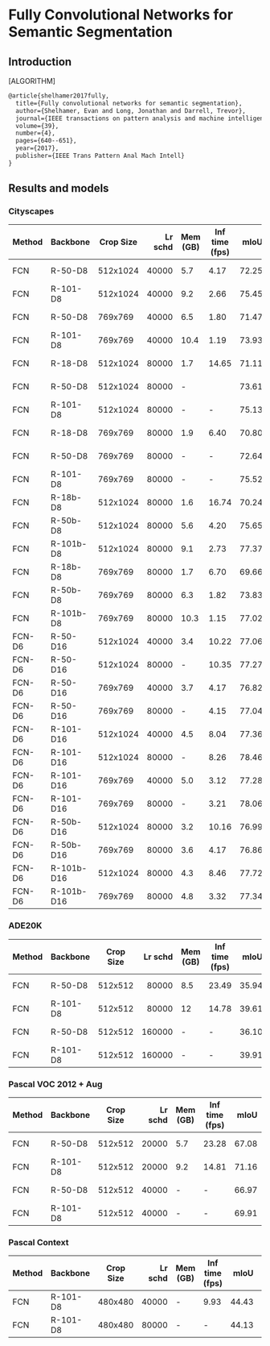 # Fully Convolutional Networks for Semantic Segmentation

## Introduction

[ALGORITHM]

```latex
@article{shelhamer2017fully,
  title={Fully convolutional networks for semantic segmentation},
  author={Shelhamer, Evan and Long, Jonathan and Darrell, Trevor},
  journal={IEEE transactions on pattern analysis and machine intelligence},
  volume={39},
  number={4},
  pages={640--651},
  year={2017},
  publisher={IEEE Trans Pattern Anal Mach Intell}
}
```

## Results and models

### Cityscapes

| Method | Backbone   | Crop Size | Lr schd | Mem (GB) | Inf time (fps) |  mIoU | mIoU(ms+flip) | config                                                                                                                     | download                                                                                                                                                                                                                                                                                                                                       |
| ------ | ---------- | --------- | ------: | -------- | -------------- | ----: | ------------: | -------------------------------------------------------------------------------------------------------------------------- | ---------------------------------------------------------------------------------------------------------------------------------------------------------------------------------------------------------------------------------------------------------------------------------------------------------------------------------------------- |
| FCN    | R-50-D8    | 512x1024  |   40000 | 5.7      | 4.17           | 72.25 |         73.36 | [config](https://github.com/open-mmlab/mmsegmentation/blob/master/configs/fcn/fcn_r50-d8_512x1024_40k_cityscapes.py)       | [model](https://download.openmmlab.com/mmsegmentation/v0.5/fcn/fcn_r50-d8_512x1024_40k_cityscapes/fcn_r50-d8_512x1024_40k_cityscapes_20200604_192608-efe53f0d.pth) &#124; [log](https://download.openmmlab.com/mmsegmentation/v0.5/fcn/fcn_r50-d8_512x1024_40k_cityscapes/fcn_r50-d8_512x1024_40k_cityscapes_20200604_192608.log.json)         |
| FCN    | R-101-D8   | 512x1024  |   40000 | 9.2      | 2.66           | 75.45 |         76.58 | [config](https://github.com/open-mmlab/mmsegmentation/blob/master/configs/fcn/fcn_r101-d8_512x1024_40k_cityscapes.py)      | [model](https://download.openmmlab.com/mmsegmentation/v0.5/fcn/fcn_r101-d8_512x1024_40k_cityscapes/fcn_r101-d8_512x1024_40k_cityscapes_20200604_181852-a883d3a1.pth) &#124; [log](https://download.openmmlab.com/mmsegmentation/v0.5/fcn/fcn_r101-d8_512x1024_40k_cityscapes/fcn_r101-d8_512x1024_40k_cityscapes_20200604_181852.log.json)     |
| FCN    | R-50-D8    | 769x769   |   40000 | 6.5      | 1.80           | 71.47 |         72.54 | [config](https://github.com/open-mmlab/mmsegmentation/blob/master/configs/fcn/fcn_r50-d8_769x769_40k_cityscapes.py)        | [model](https://download.openmmlab.com/mmsegmentation/v0.5/fcn/fcn_r50-d8_769x769_40k_cityscapes/fcn_r50-d8_769x769_40k_cityscapes_20200606_113104-977b5d02.pth) &#124; [log](https://download.openmmlab.com/mmsegmentation/v0.5/fcn/fcn_r50-d8_769x769_40k_cityscapes/fcn_r50-d8_769x769_40k_cityscapes_20200606_113104.log.json)             |
| FCN    | R-101-D8   | 769x769   |   40000 | 10.4     | 1.19           | 73.93 |         75.14 | [config](https://github.com/open-mmlab/mmsegmentation/blob/master/configs/fcn/fcn_r101-d8_769x769_40k_cityscapes.py)       | [model](https://download.openmmlab.com/mmsegmentation/v0.5/fcn/fcn_r101-d8_769x769_40k_cityscapes/fcn_r101-d8_769x769_40k_cityscapes_20200606_113208-7d4ab69c.pth) &#124; [log](https://download.openmmlab.com/mmsegmentation/v0.5/fcn/fcn_r101-d8_769x769_40k_cityscapes/fcn_r101-d8_769x769_40k_cityscapes_20200606_113208.log.json)         |
| FCN    | R-18-D8    | 512x1024  |   80000 | 1.7      | 14.65          | 71.11 |         72.91 | [config](https://github.com/open-mmlab/mmsegmentation/blob/master/configs/fcn/fcn_r18-d8_512x1024_80k_cityscapes.py)       | [model](https://download.openmmlab.com/mmsegmentation/v0.5/fcn/fcn_r18-d8_512x1024_80k_cityscapes/fcn_r18-d8_512x1024_80k_cityscapes_20201225_021327-6c50f8b4.pth) &#124; [log](https://download.openmmlab.com/mmsegmentation/v0.5/fcn/fcn_r18-d8_512x1024_80k_cityscapes/fcn_r18-d8_512x1024_80k_cityscapes-20201225_021327.log.json)         |
| FCN    | R-50-D8    | 512x1024  |   80000 | -        |                | 73.61 |         74.24 | [config](https://github.com/open-mmlab/mmsegmentation/blob/master/configs/fcn/fcn_r50-d8_512x1024_80k_cityscapes.py)       | [model](https://download.openmmlab.com/mmsegmentation/v0.5/fcn/fcn_r50-d8_512x1024_80k_cityscapes/fcn_r50-d8_512x1024_80k_cityscapes_20200606_113019-03aa804d.pth) &#124; [log](https://download.openmmlab.com/mmsegmentation/v0.5/fcn/fcn_r50-d8_512x1024_80k_cityscapes/fcn_r50-d8_512x1024_80k_cityscapes_20200606_113019.log.json)         |
| FCN    | R-101-D8   | 512x1024  |   80000 | -        | -              | 75.13 |         75.94 | [config](https://github.com/open-mmlab/mmsegmentation/blob/master/configs/fcn/fcn_r101-d8_512x1024_80k_cityscapes.py)      | [model](https://download.openmmlab.com/mmsegmentation/v0.5/fcn/fcn_r101-d8_512x1024_80k_cityscapes/fcn_r101-d8_512x1024_80k_cityscapes_20200606_113038-3fb937eb.pth) &#124; [log](https://download.openmmlab.com/mmsegmentation/v0.5/fcn/fcn_r101-d8_512x1024_80k_cityscapes/fcn_r101-d8_512x1024_80k_cityscapes_20200606_113038.log.json)     |
| FCN    | R-18-D8    | 769x769   |   80000 | 1.9      | 6.40           | 70.80 |         73.16 | [config](https://github.com/open-mmlab/mmsegmentation/blob/master/configs/fcn/fcn_r18-d8_769x769_80k_cityscapes.py)        | [model](https://download.openmmlab.com/mmsegmentation/v0.5/fcn/fcn_r18-d8_769x769_80k_cityscapes/fcn_r18-d8_769x769_80k_cityscapes_20201225_021451-9739d1b8.pth) &#124; [log](https://download.openmmlab.com/mmsegmentation/v0.5/fcn/fcn_r18-d8_769x769_80k_cityscapes/fcn_r18-d8_769x769_80k_cityscapes-20201225_021451.log.json)             |
| FCN    | R-50-D8    | 769x769   |   80000 | -        | -              | 72.64 |         73.32 | [config](https://github.com/open-mmlab/mmsegmentation/blob/master/configs/fcn/fcn_r50-d8_769x769_80k_cityscapes.py)        | [model](https://download.openmmlab.com/mmsegmentation/v0.5/fcn/fcn_r50-d8_769x769_80k_cityscapes/fcn_r50-d8_769x769_80k_cityscapes_20200606_195749-f5caeabc.pth) &#124; [log](https://download.openmmlab.com/mmsegmentation/v0.5/fcn/fcn_r50-d8_769x769_80k_cityscapes/fcn_r50-d8_769x769_80k_cityscapes_20200606_195749.log.json)             |
| FCN    | R-101-D8   | 769x769   |   80000 | -        | -              | 75.52 |         76.61 | [config](https://github.com/open-mmlab/mmsegmentation/blob/master/configs/fcn/fcn_r101-d8_769x769_80k_cityscapes.py)       | [model](https://download.openmmlab.com/mmsegmentation/v0.5/fcn/fcn_r101-d8_769x769_80k_cityscapes/fcn_r101-d8_769x769_80k_cityscapes_20200606_214354-45cbac68.pth) &#124; [log](https://download.openmmlab.com/mmsegmentation/v0.5/fcn/fcn_r101-d8_769x769_80k_cityscapes/fcn_r101-d8_769x769_80k_cityscapes_20200606_214354.log.json)         |
| FCN    | R-18b-D8   | 512x1024  |   80000 | 1.6      | 16.74          | 70.24 |         72.77 | [config](https://github.com/open-mmlab/mmsegmentation/blob/master/configs/fcn/fcn_r18b-d8_512x1024_80k_cityscapes.py)      | [model](https://download.openmmlab.com/mmsegmentation/v0.5/fcn/fcn_r18b-d8_512x1024_80k_cityscapes/fcn_r18b-d8_512x1024_80k_cityscapes_20201225_230143-92c0f445.pth) &#124; [log](https://download.openmmlab.com/mmsegmentation/v0.5/fcn/fcn_r18b-d8_512x1024_80k_cityscapes/fcn_r18b-d8_512x1024_80k_cityscapes-20201225_230143.log.json)     |
| FCN    | R-50b-D8   | 512x1024  |   80000 | 5.6      | 4.20           | 75.65 |         77.59 | [config](https://github.com/open-mmlab/mmsegmentation/blob/master/configs/fcn/fcn_r50b-d8_512x1024_80k_cityscapes.py)      | [model](https://download.openmmlab.com/mmsegmentation/v0.5/fcn/fcn_r50b-d8_512x1024_80k_cityscapes/fcn_r50b-d8_512x1024_80k_cityscapes_20201225_094221-82957416.pth) &#124; [log](https://download.openmmlab.com/mmsegmentation/v0.5/fcn/fcn_r50b-d8_512x1024_80k_cityscapes/fcn_r50b-d8_512x1024_80k_cityscapes-20201225_094221.log.json)     |
| FCN    | R-101b-D8  | 512x1024  |   80000 | 9.1      | 2.73           | 77.37 |         78.77 | [config](https://github.com/open-mmlab/mmsegmentation/blob/master/configs/fcn/fcn_r101b-d8_512x1024_80k_cityscapes.py)     | [model](https://download.openmmlab.com/mmsegmentation/v0.5/fcn/fcn_r101b-d8_512x1024_80k_cityscapes/fcn_r101b-d8_512x1024_80k_cityscapes_20201226_160213-4543858f.pth) &#124; [log](https://download.openmmlab.com/mmsegmentation/v0.5/fcn/fcn_r101b-d8_512x1024_80k_cityscapes/fcn_r101b-d8_512x1024_80k_cityscapes-20201226_160213.log.json) |
| FCN    | R-18b-D8   | 769x769   |   80000 | 1.7      | 6.70           | 69.66 |         72.07 | [config](https://github.com/open-mmlab/mmsegmentation/blob/master/configs/fcn/fcn_r18b-d8_769x769_80k_cityscapes.py)       | [model](https://download.openmmlab.com/mmsegmentation/v0.5/fcn/fcn_r18b-d8_769x769_80k_cityscapes/fcn_r18b-d8_769x769_80k_cityscapes_20201226_004430-32d504e5.pth) &#124; [log](https://download.openmmlab.com/mmsegmentation/v0.5/fcn/fcn_r18b-d8_769x769_80k_cityscapes/fcn_r18b-d8_769x769_80k_cityscapes-20201226_004430.log.json)         |
| FCN    | R-50b-D8   | 769x769   |   80000 | 6.3      | 1.82           | 73.83 |         76.60 | [config](https://github.com/open-mmlab/mmsegmentation/blob/master/configs/fcn/fcn_r50b-d8_769x769_80k_cityscapes.py)       | [model](https://download.openmmlab.com/mmsegmentation/v0.5/fcn/fcn_r50b-d8_769x769_80k_cityscapes/fcn_r50b-d8_769x769_80k_cityscapes_20201225_094223-94552d38.pth) &#124; [log](https://download.openmmlab.com/mmsegmentation/v0.5/fcn/fcn_r50b-d8_769x769_80k_cityscapes/fcn_r50b-d8_769x769_80k_cityscapes-20201225_094223.log.json)         |
| FCN    | R-101b-D8  | 769x769   |   80000 | 10.3     | 1.15           | 77.02 |         78.67 | [config](https://github.com/open-mmlab/mmsegmentation/blob/master/configs/fcn/fcn_r101b-d8_769x769_80k_cityscapes.py)      | [model](https://download.openmmlab.com/mmsegmentation/v0.5/fcn/fcn_r101b-d8_769x769_80k_cityscapes/fcn_r101b-d8_769x769_80k_cityscapes_20201226_170012-82be37e2.pth) &#124; [log](https://download.openmmlab.com/mmsegmentation/v0.5/fcn/fcn_r101b-d8_769x769_80k_cityscapes/fcn_r101b-d8_769x769_80k_cityscapes-20201226_170012.log.json)     |
| FCN-D6 | R-50-D16   | 512x1024  |   40000 | 3.4      | 10.22          | 77.06 |         78.85 | [config](https://github.com/open-mmlab/mmsegmentation/blob/master/configs/fcn/fcn_d6_r50-d16_512x1024_40k_cityscapes.py)   | [model](https://download.openmmlab.com/mmsegmentation/v0.5/fcn/fcn_d6_r50-d16_512x1024_40k_cityscapes/fcn_d6_r50-d16_512x1024_40k_cityscapes-98d5d1bc.pth) &#124; [log](https://download.openmmlab.com/mmsegmentation/v0.5/fcn/fcn_d6_r50-d16_512x1024_40k_cityscapes/fcn_d6_r50-d16_512x1024_40k_cityscapes-20210305_130133.log.json)         |
| FCN-D6 | R-50-D16   | 512x1024  |   80000 | -        | 10.35          | 77.27 |         78.88 | [config](https://github.com/open-mmlab/mmsegmentation/blob/master/configs/fcn/fcn_d6_r50-d16_512x1024_80k_cityscapes.py)   | [model](https://download.openmmlab.com/mmsegmentation/v0.5/fcn/fcn_d6_r50-d16_512x1024_80k_cityscapes/fcn_d6_r50-d16_512x1024_40k_cityscapes-98d5d1bc.pth) &#124; [log](https://download.openmmlab.com/mmsegmentation/v0.5/fcn/fcn_d6_r50-d16_512x1024_80k_cityscapes/fcn_d6_r50-d16_512x1024_80k_cityscapes-20210306_115604.log.json)         |
| FCN-D6 | R-50-D16   | 769x769   |   40000 | 3.7      | 4.17           | 76.82 |         78.22 | [config](https://github.com/open-mmlab/mmsegmentation/blob/master/configs/fcn/fcn_d6_r50-d16_769x769_40k_cityscapes.py)    | [model](https://download.openmmlab.com/mmsegmentation/v0.5/fcn/fcn_d6_r50-d16_769x769_40k_cityscapes/fcn_d6_r50-d16_769x769_40k_cityscapes-1aab18ed.pth) &#124; [log](https://download.openmmlab.com/mmsegmentation/v0.5/fcn/fcn_d6_r50-d16_769x769_40k_cityscapes/fcn_d6_r50-d16_769x769_40k_cityscapes-20210305_185744.log.json)             |
| FCN-D6 | R-50-D16   | 769x769   |   80000 | -        | 4.15           | 77.04 |         78.40 | [config](https://github.com/open-mmlab/mmsegmentation/blob/master/configs/fcn/fcn_d6_r50-d16_769x769_80k_cityscapes.py)    | [model](https://download.openmmlab.com/mmsegmentation/v0.5/fcn/fcn_d6_r50-d16_769x769_80k_cityscapes/fcn_d6_r50-d16_769x769_80k_cityscapes-109d88eb.pth) &#124; [log](https://download.openmmlab.com/mmsegmentation/v0.5/fcn/fcn_d6_r50-d16_769x769_80k_cityscapes/fcn_d6_r50-d16_769x769_80k_cityscapes-20210305_200413.log.json)             |
| FCN-D6 | R-101-D16  | 512x1024  |   40000 | 4.5      | 8.04           | 77.36 |         79.18 | [config](https://github.com/open-mmlab/mmsegmentation/blob/master/configs/fcn/fcn_d6_r101-d16_512x1024_40k_cityscapes.py)  | [model](https://download.openmmlab.com/mmsegmentation/v0.5/fcn/fcn_d6_r101-d16_512x1024_40k_cityscapes/fcn_d6_r101-d16_512x1024_40k_cityscapes-9cf2b450.pth) &#124; [log](https://download.openmmlab.com/mmsegmentation/v0.5/fcn/fcn_d6_r101-d16_512x1024_40k_cityscapes/fcn_d6_r101-d16_512x1024_40k_cityscapes-20210305_130337.log.json)     |
| FCN-D6 | R-101-D16  | 512x1024  |   80000 | -        | 8.26           | 78.46 |         80.42 | [config](https://github.com/open-mmlab/mmsegmentation/blob/master/configs/fcn/fcn_d6_r101-d16_512x1024_80k_cityscapes.py)  | [model](https://download.openmmlab.com/mmsegmentation/v0.5/fcn/fcn_d6_r101-d16_512x1024_80k_cityscapes/fcn_d6_r101-d16_512x1024_80k_cityscapes-cb336445.pth) &#124; [log](https://download.openmmlab.com/mmsegmentation/v0.5/fcn/fcn_d6_r101-d16_512x1024_80k_cityscapes/fcn_d6_r101-d16_512x1024_80k_cityscapes-20210308_102747.log.json)     |
| FCN-D6 | R-101-D16  | 769x769   |   40000 | 5.0      | 3.12           | 77.28 |         78.95 | [config](https://github.com/open-mmlab/mmsegmentation/blob/master/configs/fcn/fcn_d6_r101-d16_769x769_40k_cityscapes.py)   | [model](https://download.openmmlab.com/mmsegmentation/v0.5/fcn/fcn_d6_r101-d16_769x769_40k_cityscapes/fcn_d6_r101-d16_769x769_40k_cityscapes-60b114e9.pth) &#124; [log](https://download.openmmlab.com/mmsegmentation/v0.5/fcn/fcn_d6_r101-d16_769x769_40k_cityscapes/fcn_d6_r101-d16_769x769_40k_cityscapes-20210308_102453.log.json)         |
| FCN-D6 | R-101-D16  | 769x769   |   80000 | -        | 3.21           | 78.06 |         79.58 | [config](https://github.com/open-mmlab/mmsegmentation/blob/master/configs/fcn/fcn_d6_r101-d16_769x769_80k_cityscapes.py)   | [model](https://download.openmmlab.com/mmsegmentation/v0.5/fcn/fcn_d6_r101-d16_769x769_80k_cityscapes/fcn_d6_r101-d16_769x769_80k_cityscapes-e33adc4f.pth) &#124; [log](https://download.openmmlab.com/mmsegmentation/v0.5/fcn/fcn_d6_r101-d16_769x769_80k_cityscapes/fcn_d6_r101-d16_769x769_80k_cityscapes-20210306_120016.log.json)         |
| FCN-D6 | R-50b-D16  | 512x1024  |   80000 | 3.2      | 10.16          | 76.99 |         79.03 | [config](https://github.com/open-mmlab/mmsegmentation/blob/master/configs/fcn/fcn_d6_r50b_d16_512x1024_80k_cityscapes.py)  | [model](https://download.openmmlab.com/mmsegmentation/v0.5/fcn/fcn_d6_r50b_d16_512x1024_80k_cityscapes/fcn_d6_r50b_d16_512x1024_80k_cityscapes-6a0b62e9.pth) &#124; [log](https://download.openmmlab.com/mmsegmentation/v0.5/fcn/fcn_d6_r50b_d16_512x1024_80k_cityscapes/fcn_d6_r50b_d16_512x1024_80k_cityscapes-20210311_125550.log.json)     |
| FCN-D6 | R-50b-D16  | 769x769   |   80000 | 3.6      | 4.17           | 76.86 |         78.52 | [config](https://github.com/open-mmlab/mmsegmentation/blob/master/configs/fcn/fcn_d6_r50b_d16_769x769_80k_cityscapes.py)   | [model](https://download.openmmlab.com/mmsegmentation/v0.5/fcn/fcn_d6_r50b_d16_769x769_80k_cityscapes/fcn_d6_r50b_d16_769x769_80k_cityscapes-d665f231.pth) &#124; [log](https://download.openmmlab.com/mmsegmentation/v0.5/fcn/fcn_d6_r50b_d16_769x769_80k_cityscapes/fcn_d6_r50b_d16_769x769_80k_cityscapes-20210311_131012.log.json)         |
| FCN-D6 | R-101b-D16 | 512x1024  |   80000 | 4.3      | 8.46           | 77.72 |         79.53 | [config](https://github.com/open-mmlab/mmsegmentation/blob/master/configs/fcn/fcn_d6_r101b_d16_512x1024_80k_cityscapes.py) | [model](https://download.openmmlab.com/mmsegmentation/v0.5/fcn/fcn_d6_r101b_d16_512x1024_80k_cityscapes/fcn_d6_r101b_d16_512x1024_80k_cityscapes-3f2eb5b4.pth) &#124; [log](https://download.openmmlab.com/mmsegmentation/v0.5/fcn/fcn_d6_r101b_d16_512x1024_80k_cityscapes/fcn_d6_r101b_d16_512x1024_80k_cityscapes-20210311_144305.log.json) |
| FCN-D6 | R-101b-D16 | 769x769   |   80000 | 4.8      | 3.32           | 77.34 |         78.91 | [config](https://github.com/open-mmlab/mmsegmentation/blob/master/configs/fcn/fcn_d6_r101b_d16_769x769_80k_cityscapes.py)  | [model](https://download.openmmlab.com/mmsegmentation/v0.5/fcn/fcn_d6_r101b_d16_769x769_80k_cityscapes/fcn_d6_r101b_d16_769x769_80k_cityscapes-c4d8bfbc.pth) &#124; [log](https://download.openmmlab.com/mmsegmentation/v0.5/fcn/fcn_d6_r101b_d16_769x769_80k_cityscapes/fcn_d6_r101b_d16_769x769_80k_cityscapes-20210311_154527.log.json)     |

### ADE20K

| Method | Backbone | Crop Size | Lr schd | Mem (GB) | Inf time (fps) |  mIoU | mIoU(ms+flip) | config                                                                                                            | download                                                                                                                                                                                                                                                                                                                   |
| ------ | -------- | --------- | ------: | -------- | -------------- | ----: | ------------: | ----------------------------------------------------------------------------------------------------------------- | -------------------------------------------------------------------------------------------------------------------------------------------------------------------------------------------------------------------------------------------------------------------------------------------------------------------------- |
| FCN    | R-50-D8  | 512x512   |   80000 | 8.5      | 23.49          | 35.94 |         37.94 | [config](https://github.com/open-mmlab/mmsegmentation/blob/master/configs/fcn/fcn_r50-d8_512x512_80k_ade20k.py)   | [model](https://download.openmmlab.com/mmsegmentation/v0.5/fcn/fcn_r50-d8_512x512_80k_ade20k/fcn_r50-d8_512x512_80k_ade20k_20200614_144016-f8ac5082.pth) &#124; [log](https://download.openmmlab.com/mmsegmentation/v0.5/fcn/fcn_r50-d8_512x512_80k_ade20k/fcn_r50-d8_512x512_80k_ade20k_20200614_144016.log.json)         |
| FCN    | R-101-D8 | 512x512   |   80000 | 12       | 14.78          | 39.61 |         40.83 | [config](https://github.com/open-mmlab/mmsegmentation/blob/master/configs/fcn/fcn_r101-d8_512x512_80k_ade20k.py)  | [model](https://download.openmmlab.com/mmsegmentation/v0.5/fcn/fcn_r101-d8_512x512_80k_ade20k/fcn_r101-d8_512x512_80k_ade20k_20200615_014143-bc1809f7.pth) &#124; [log](https://download.openmmlab.com/mmsegmentation/v0.5/fcn/fcn_r101-d8_512x512_80k_ade20k/fcn_r101-d8_512x512_80k_ade20k_20200615_014143.log.json)     |
| FCN    | R-50-D8  | 512x512   |  160000 | -        | -              | 36.10 |         38.08 | [config](https://github.com/open-mmlab/mmsegmentation/blob/master/configs/fcn/fcn_r50-d8_512x512_160k_ade20k.py)  | [model](https://download.openmmlab.com/mmsegmentation/v0.5/fcn/fcn_r50-d8_512x512_160k_ade20k/fcn_r50-d8_512x512_160k_ade20k_20200615_100713-4edbc3b4.pth) &#124; [log](https://download.openmmlab.com/mmsegmentation/v0.5/fcn/fcn_r50-d8_512x512_160k_ade20k/fcn_r50-d8_512x512_160k_ade20k_20200615_100713.log.json)     |
| FCN    | R-101-D8 | 512x512   |  160000 | -        | -              | 39.91 |         41.40 | [config](https://github.com/open-mmlab/mmsegmentation/blob/master/configs/fcn/fcn_r101-d8_512x512_160k_ade20k.py) | [model](https://download.openmmlab.com/mmsegmentation/v0.5/fcn/fcn_r101-d8_512x512_160k_ade20k/fcn_r101-d8_512x512_160k_ade20k_20200615_105816-fd192bd5.pth) &#124; [log](https://download.openmmlab.com/mmsegmentation/v0.5/fcn/fcn_r101-d8_512x512_160k_ade20k/fcn_r101-d8_512x512_160k_ade20k_20200615_105816.log.json) |

### Pascal VOC 2012 + Aug

| Method | Backbone | Crop Size | Lr schd | Mem (GB) | Inf time (fps) |  mIoU | mIoU(ms+flip) | config                                                                                                             | download                                                                                                                                                                                                                                                                                                                       |
| ------ | -------- | --------- | ------: | -------- | -------------- | ----: | ------------: | ------------------------------------------------------------------------------------------------------------------ | ------------------------------------------------------------------------------------------------------------------------------------------------------------------------------------------------------------------------------------------------------------------------------------------------------------------------------ |
| FCN    | R-50-D8  | 512x512   |   20000 | 5.7      | 23.28          | 67.08 |         69.94 | [config](https://github.com/open-mmlab/mmsegmentation/blob/master/configs/fcn/fcn_r50-d8_512x512_20k_voc12aug.py)  | [model](https://download.openmmlab.com/mmsegmentation/v0.5/fcn/fcn_r50-d8_512x512_20k_voc12aug/fcn_r50-d8_512x512_20k_voc12aug_20200617_010715-52dc5306.pth) &#124; [log](https://download.openmmlab.com/mmsegmentation/v0.5/fcn/fcn_r50-d8_512x512_20k_voc12aug/fcn_r50-d8_512x512_20k_voc12aug_20200617_010715.log.json)     |
| FCN    | R-101-D8 | 512x512   |   20000 | 9.2      | 14.81          | 71.16 |         73.57 | [config](https://github.com/open-mmlab/mmsegmentation/blob/master/configs/fcn/fcn_r101-d8_512x512_20k_voc12aug.py) | [model](https://download.openmmlab.com/mmsegmentation/v0.5/fcn/fcn_r101-d8_512x512_20k_voc12aug/fcn_r101-d8_512x512_20k_voc12aug_20200617_010842-0bb4e798.pth) &#124; [log](https://download.openmmlab.com/mmsegmentation/v0.5/fcn/fcn_r101-d8_512x512_20k_voc12aug/fcn_r101-d8_512x512_20k_voc12aug_20200617_010842.log.json) |
| FCN    | R-50-D8  | 512x512   |   40000 | -        | -              | 66.97 |         69.04 | [config](https://github.com/open-mmlab/mmsegmentation/blob/master/configs/fcn/fcn_r50-d8_512x512_40k_voc12aug.py)  | [model](https://download.openmmlab.com/mmsegmentation/v0.5/fcn/fcn_r50-d8_512x512_40k_voc12aug/fcn_r50-d8_512x512_40k_voc12aug_20200613_161222-5e2dbf40.pth) &#124; [log](https://download.openmmlab.com/mmsegmentation/v0.5/fcn/fcn_r50-d8_512x512_40k_voc12aug/fcn_r50-d8_512x512_40k_voc12aug_20200613_161222.log.json)     |
| FCN    | R-101-D8 | 512x512   |   40000 | -        | -              | 69.91 |         72.38 | [config](https://github.com/open-mmlab/mmsegmentation/blob/master/configs/fcn/fcn_r101-d8_512x512_40k_voc12aug.py) | [model](https://download.openmmlab.com/mmsegmentation/v0.5/fcn/fcn_r101-d8_512x512_40k_voc12aug/fcn_r101-d8_512x512_40k_voc12aug_20200613_161240-4c8bcefd.pth) &#124; [log](https://download.openmmlab.com/mmsegmentation/v0.5/fcn/fcn_r101-d8_512x512_40k_voc12aug/fcn_r101-d8_512x512_40k_voc12aug_20200613_161240.log.json) |

### Pascal Context

| Method | Backbone | Crop Size | Lr schd | Mem (GB) | Inf time (fps) |  mIoU | mIoU(ms+flip) | config                                                                                                                   | download                                                                                                                                                                                                                                                                                                                                               |
| ------ | -------- | --------- | ------: | -------- | -------------- | ----: | ------------: | ------------------------------------------------------------------------------------------------------------------------ | ------------------------------------------------------------------------------------------------------------------------------------------------------------------------------------------------------------------------------------------------------------------------------------------------------------------------------------------------------ |
| FCN    | R-101-D8 | 480x480   |   40000 | -        | 9.93           | 44.43 |         45.63 | [config](https://github.com/open-mmlab/mmsegmentation/blob/master/configs/fcn/fcn_r101-d8_480x480_40k_pascal_context.py) | [model](https://download.openmmlab.com/mmsegmentation/v0.5/fcn/fcn_r101-d8_480x480_40k_pascal_context/fcn_r101-d8_480x480_40k_pascal_context-20210421_154757-b5e97937.pth) &#124; [log](https://download.openmmlab.com/mmsegmentation/v0.5/fcn/fcn_r101-d8_480x480_40k_pascal_context/fcn_r101-d8_480x480_40k_pascal_context-20210421_154757.log.json) |
| FCN    | R-101-D8 | 480x480   |   80000 | -        | -              | 44.13 |         45.26 | [config](https://github.com/open-mmlab/mmsegmentation/blob/master/configs/fcn/fcn_r101-d8_480x480_80k_pascal_context.py) | [model](https://download.openmmlab.com/mmsegmentation/v0.5/fcn/fcn_r101-d8_480x480_80k_pascal_context/fcn_r101-d8_480x480_80k_pascal_context-20210421_163310-4711813f.pth) &#124; [log](https://download.openmmlab.com/mmsegmentation/v0.5/fcn/fcn_r101-d8_480x480_80k_pascal_context/fcn_r101-d8_480x480_80k_pascal_context-20210421_163310.log.json) |
